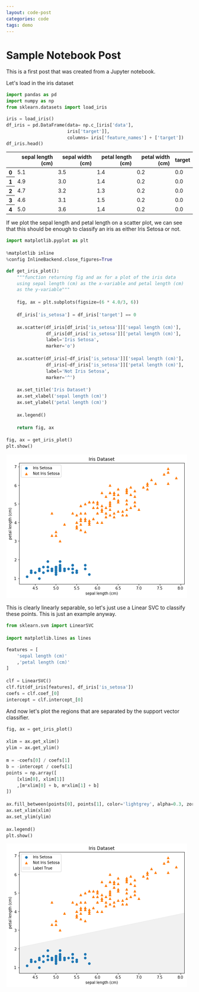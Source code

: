 ```yaml
---
layout: code-post
categories: code
tags: demo
---
```


# Sample Notebook Post

This is a first post that was created from a Jupyter notebook.

Let's load in the iris dataset


```python
import pandas as pd
import numpy as np
from sklearn.datasets import load_iris
```

```python
iris = load_iris()
df_iris = pd.DataFrame(data= np.c_[iris['data'],
                       iris['target']],
                       columns= iris['feature_names'] + ['target'])
df_iris.head()
```




<div>
<table class="dataframe">
  <thead>
    <tr style="text-align: right;">
      <th></th>
      <th>sepal length (cm)</th>
      <th>sepal width (cm)</th>
      <th>petal length (cm)</th>
      <th>petal width (cm)</th>
      <th>target</th>
    </tr>
  </thead>
  <tbody>
    <tr>
      <th>0</th>
      <td>5.1</td>
      <td>3.5</td>
      <td>1.4</td>
      <td>0.2</td>
      <td>0.0</td>
    </tr>
    <tr>
      <th>1</th>
      <td>4.9</td>
      <td>3.0</td>
      <td>1.4</td>
      <td>0.2</td>
      <td>0.0</td>
    </tr>
    <tr>
      <th>2</th>
      <td>4.7</td>
      <td>3.2</td>
      <td>1.3</td>
      <td>0.2</td>
      <td>0.0</td>
    </tr>
    <tr>
      <th>3</th>
      <td>4.6</td>
      <td>3.1</td>
      <td>1.5</td>
      <td>0.2</td>
      <td>0.0</td>
    </tr>
    <tr>
      <th>4</th>
      <td>5.0</td>
      <td>3.6</td>
      <td>1.4</td>
      <td>0.2</td>
      <td>0.0</td>
    </tr>
  </tbody>
</table>
</div>



If we plot the sepal length and petal length on a scatter plot,
we can see that this should be enough to classify an iris as
either Iris Setosa or not.


```python
import matplotlib.pyplot as plt

%matplotlib inline
%config InlineBackend.close_figures=True
```


```python
def get_iris_plot():
    """function returning fig and ax for a plot of the iris data
    using sepal length (cm) as the x-variable and petal length (cm)
    as the y-variable"""
    
    fig, ax = plt.subplots(figsize=(6 * 4.0/3, 6))

    df_iris['is_setosa'] = df_iris['target'] == 0

    ax.scatter(df_iris[df_iris['is_setosa']]['sepal length (cm)'],
               df_iris[df_iris['is_setosa']]['petal length (cm)'],
               label='Iris Setosa',
               marker='o')

    ax.scatter(df_iris[~df_iris['is_setosa']]['sepal length (cm)'],
               df_iris[~df_iris['is_setosa']]['petal length (cm)'],
               label='Not Iris Setosa',
               marker='^')

    ax.set_title('Iris Dataset')
    ax.set_xlabel('sepal length (cm)')
    ax.set_ylabel('petal length (cm)')

    ax.legend()

    return fig, ax

fig, ax = get_iris_plot()
plt.show()
```


![png](/assets/images/iris_svc_demo_files/iris_svc_demo_5_0.png)


This is clearly linearly separable, so let's just use a Linear SVC to classify these points. This is just an example anyway.


```python
from sklearn.svm import LinearSVC

import matplotlib.lines as lines
```


```python
features = [
    'sepal length (cm)'
    ,'petal length (cm)'
]

clf = LinearSVC()
clf.fit(df_iris[features], df_iris['is_setosa'])
coefs = clf.coef_[0]
intercept = clf.intercept_[0]
```

And now let's plot the regions that are separated by the support vector classifier.


```python
fig, ax = get_iris_plot()

xlim = ax.get_xlim()
ylim = ax.get_ylim()

m = -coefs[0] / coefs[1]
b = -intercept / coefs[1]
points = np.array([
    [xlim[0], xlim[1]]
    ,[m*xlim[0] + b, m*xlim[1] + b]
])

ax.fill_between(points[0], points[1], color='lightgrey', alpha=0.3, zorder=0, label='Label True')
ax.set_xlim(xlim)
ax.set_ylim(ylim)

ax.legend()
plt.show()
```


![png](/assets/images/iris_svc_demo_files/iris_svc_demo_10_0.png)

